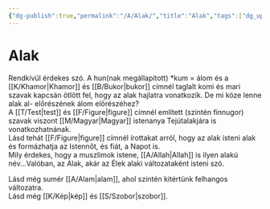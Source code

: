 ```yaml
---
{"dg-publish":true,"permalink":"/A/Alak/","title":"Alak","tags":["dg_uploaded"],"created":"2023-10-19T10:49","updated":"2023-11-08T03:29"}
---
```



# Alak

Rendkívül érdekes szó. A hun(nak megállapított) \*kum = álom és a [[K/Khamor\|Khamor]] és [[B/Bukor\|bukor]] címnél taglalt komi és mari szavak kapcsán ötlött fel, hogy az alak hajlatra vonatkozik. De mi köze lenne alak al- előrészének álom előrészéhez?  
A [[T/Test\|test]] és [[F/Figure\|figure]] címnél említett (szintén finnugor) szavak viszont [[M/Magyar\|Magyar]] istenanya Tejútalakjára is vonatkozhatnának.  
Lásd tehát [[F/Figure\|figure]] címnél írottakat arról, hogy az alak isteni alak és formázhatja az Istennőt, és fiát, a Napot is.  
Mily érdekes, hogy a muszlimok istene, [[A/Allah\|Allah]] is ilyen alakú név...Valóban, az Alak, akár az Élek alaki változataként isteni szó.  

Lásd még sumér [[A/Alam\|alam]], ahol szintén kitértünk felhangos változatra.  
Lásd még [[K/Kép\|kép]] és [[S/Szobor\|szobor]].  